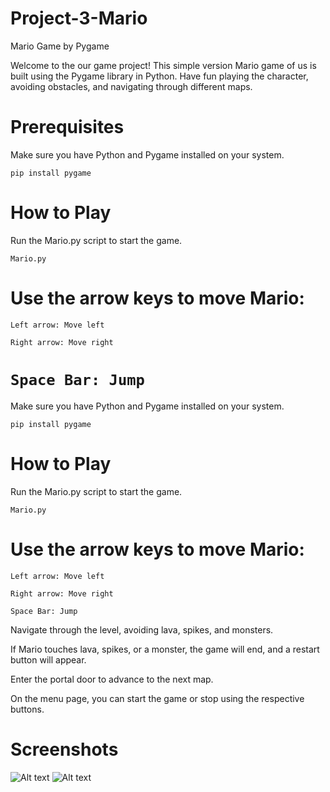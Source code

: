 
# Project-3-Mario

Mario Game by Pygame

Welcome to the our game project! This simple version Mario game of us is built using the Pygame library in Python. Have fun playing the character, avoiding obstacles, and navigating through different maps.

# Prerequisites

Make sure you have Python and Pygame installed on your system.

```pip install pygame```

# How to Play
Run the Mario.py script to start the game.

```Mario.py```

# Use the arrow keys to move Mario:

```Left arrow: Move left```

```Right arrow: Move right```

```Space Bar: Jump```
=======

Make sure you have Python and Pygame installed on your system.

````
pip install pygame
````

# How to Play

Run the Mario.py script to start the game.

````
Mario.py
````

# Use the arrow keys to move Mario:

````
Left arrow: Move left

Right arrow: Move right

Space Bar: Jump
````


Navigate through the level, avoiding lava, spikes, and monsters.

If Mario touches lava, spikes, or a monster, the game will end, and a restart button will appear.

Enter the portal door to advance to the next map.

On the menu page, you can start the game or stop using the respective buttons.


# Screenshots
![Alt text](Screen_Shot_2023-11-29_at_1.44.03_PM.png) 
![Alt text](Screenshot_2023-11-29_at_1.44.43_PM.png)